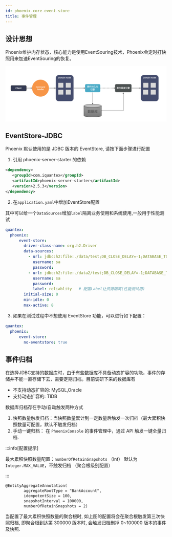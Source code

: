 ```yaml
---
id: phoenix-core-event-store
title: 事件管理
---
```


## 设计思想
Phoenix维护内存状态，核心能力是使用EventSouring技术，Phoenix会定时打快照用来加速EventSouring的恢复。

![show](../../assets/phoenix2.x/phoenix-lite/eventsouring.png)

## EventStore-JDBC

Phoenix 默认使用的是 JDBC 版本的 EventStore, 请按下面步骤进行配置

1. 引用 phoenix-server-starter 的依赖

```xml
<dependency>
   <groupId>com.iquantex</groupId>
   <artifactId>phoenix-server-starter</artifactId>
   <version>2.5.3</version>
</dependency>
```

2. 在`application.yaml`中增加EventStore配置

其中可以给一个`DataSources`增加`label`隔离业务使用和系统使用,一般用于性能测试

```yaml
quantex:
  phoenix:
      event-store:
        driver-class-name: org.h2.Driver
        data-sources:
          - url: jdbc:h2:file:./data/test;DB_CLOSE_DELAY=-1;DATABASE_TO_UPPER=FALSE;INIT=CREATE SCHEMA IF NOT EXISTS PUBLIC
            username: sa
            password:
          - url: jdbc:h2:file:./data2/test;DB_CLOSE_DELAY=-1;DATABASE_TO_UPPER=FALSE;INIT=CREATE SCHEMA IF NOT EXISTS PUBLIC
            username: sa
            password:
            label: reliablity   # 配置Label让资源隔离(性能测试用)
        initial-size: 0
        min-idle: 0
        max-active: 8
```

3. 如果在测试过程中不想使用 EventStore 功能，可以进行如下配置：

```yaml
quantex:
  phoenix:
      event-store:
        no-eventstore: true
```

## 事件归档

在选择JDBC支持的数据库时，由于有些数据库不具备动态扩容的功能，事件的存储并不能一直存储下去，需要定期归档。目前调研下来的数据库有

- 不支持动态扩容的: MySQL,Oracle
- 支持动态扩容的: TIDB

数据库归档存在手动/自动触发两种方式

1. 快照数量触发归档：当快照数量累计到一定数量后触发一次归档（最大累积快照数量可配置，默认不触发归档）
2. 手动一键归档： 在 `PhoenixConsole` 的事件管理中，通过 API 触发一键全量归档.

:::info[配置提示]

最大累积快照数量配置：`numberOfRetainSnapshots` （int） 默认为 `Integer.MAX_VALUE`，不触发归档 （聚合根级别配置）

:::

```
@EntityAggregateAnnotation(
        aggregateRootType = "BankAccount",
        idempotentSize = 100,
        snapshotInterval = 100000,
        numberOfRetainSnapshots = 2)
```

当配置了最大累积快照数量的聚合根时, 如上图的配置将会在聚合根触发第三次快照归档, 即聚合根到达第 300000 版本时, 会触发归档删掉 0~100000 版本的事件及快照.